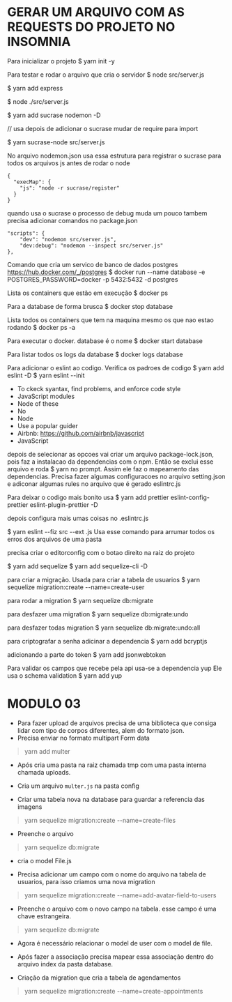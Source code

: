 # GERAR UM ARQUIVO COM AS REQUESTS DO PROJETO NO INSOMNIA

Para inicializar o projeto
$ yarn init -y

Para testar e rodar o arquivo que cria o servidor
$ node src/server.js

$ yarn add express

$ node ./src/server.js

$ yarn add sucrase nodemon -D

// usa depois de adicionar o sucrase mudar de require para import

$ yarn sucrase-node src/server.js


No arquivo nodemon.json usa essa estrutura para registrar o sucrase para todos os arquivos js antes de rodar o node
```
{
  "execMap": {
    "js": "node -r sucrase/register"
  }
}
```

quando usa o sucrase o processo de debug muda um pouco tambem precisa adicionar comandos no package.json
```
"scripts": {
    "dev": "nodemon src/server.js",
    "dev:debug": "nodemon --inspect src/server.js"
},
```

Comando que cria um servico de banco de dados postgres
https://hub.docker.com/_/postgres
$ docker run --name database -e POSTGRES_PASSWORD=docker -p 5432:5432 -d postgres

Lista os containers que estão em execução
$ docker ps

Para a database de forma brusca
$ docker stop database

Lista todos os containers que tem na maquina mesmo os que nao estao rodando
$ docker ps -a

Para executar o docker. database é o nome
$ docker start database

Para listar todos os logs da database
$ docker logs database

Para adicionar o eslint ao codigo. Verifica os padroes de codigo
$ yarn add eslint -D
$ yarn eslint --init
  * To ckeck syantax, find problems, and enforce code style
  * JavaScript modules
  * Node of these
  * No
  * Node
  * Use a popular guider
  * Airbnb: https://github.com/airbnb/javascript
  * JavaScript

depois de selecionar as opcoes vai criar um arquivo package-lock.json, pois faz a instalacao da dependencias com o npm.
Então se exclui esse arquivo e roda $ yarn no prompt.
Assim ele faz o mapeamento das dependencias.
Precisa fazer algumas configuracoes no arquivo setting.json e adiconar algumas rules no arquivo que é gerado eslintrc.js


Para deixar o codigo mais bonito usa
$ yarn add prettier eslint-config-prettier eslint-plugin-prettier -D

depois configura mais umas coisas no .eslintrc.js

$ yarn eslint --fiz src --ext .js
Usa esse comando para arrumar todos os erros dos arquivos de uma pasta

precisa criar o editorconfig com o botao direito na raiz do projeto

$ yarn add sequelize
$ yarn add sequelize-cli -D

para criar a migração. Usada para criar a tabela de usuarios
$ yarn sequelize migration:create --name=create-user

para rodar a migration
$ yarn sequelize db:migrate

para desfazer uma migration
$ yarn sequelize db:migrate:undo

para desfazer todas migration
$ yarn sequelize db:migrate:undo:all

para criptografar a senha adicinar a dependencia
$ yarn add bcryptjs

adicionando a parte do token
$ yarn add jsonwebtoken

Para validar os campos que recebe pela api usa-se a dependencia yup
Ele usa o schema validation
$ yarn add yup

# MODULO 03

  * Para fazer upload de arquivos precisa de uma biblioteca que consiga lidar com tipo de corpos diferentes, alem do formato json.
  * Precisa enviar no formato multipart Form data
  > yarn add multer
  * Após cria uma pasta na raiz chamada tmp com uma pasta interna chamada uploads.
  * Cria um arquivo `multer.js` na pasta config

  * Criar uma tabela nova na database para guardar a referencia das imagens
  > yarn sequelize migration:create --name=create-files
  * Preenche o arquivo
  > yarn sequelize db:migrate
  * cria o model File.js

  * Precisa adicionar um campo com o nome do arquivo na tabela de usuarios, para isso criamos uma nova migration
  > yarn sequelize migration:create --name=add-avatar-field-to-users
  * Preenche o arquivo com o novo campo na tabela. esse campo é uma chave estrangeira.
  > yarn sequelize db:migrate

  * Agora é necessário relacionar o model de user com o model de file.
  * Após fazer a associação precisa mapear essa associação dentro do arquivo index da pasta database.

  * Criação da migration que cria a tabela de agendamentos
  > yarn sequelize migration:create --name=create-appointments

